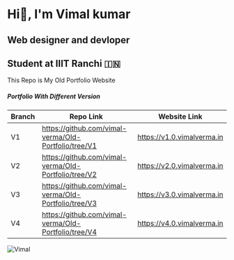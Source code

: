 # Hi👋, I'm Vimal kumar
## Web designer and devloper
## Student at IIIT Ranchi 🇮🇳

This Repo is My Old Portfolio Website

##### Portfolio With Different Version 

| Branch | Repo Link | Website Link |
| --- | --- | --- |
| V1 | https://github.com/vimal-verma/Old-Portfolio/tree/V1 | https://v1.0.vimalverma.in |
| V2 | https://github.com/vimal-verma/Old-Portfolio/tree/V2 | https://v2.0.vimalverma.in |
| V3 | https://github.com/vimal-verma/Old-Portfolio/tree/V3 | https://v3.0.vimalverma.in |
| V4 | https://github.com/vimal-verma/Old-Portfolio/tree/V4 | https://v4.0.vimalverma.in |


![Vimal](vimal.png)